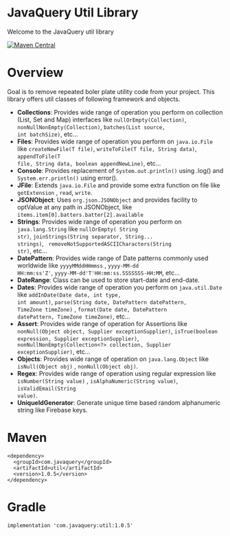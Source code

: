 # JavaQuery Util Library

Welcome to the JavaQuery util library

[![Maven Central](https://maven-badges.herokuapp.com/maven-central/com.javaquery/util/badge.svg)](https://maven-badges.herokuapp.com/maven-central/com.javaquery/util)

# Overview

Goal is to remove repeated boler plate utility code from your project. This library offers util classes of following
framework and objects.

- <b>Collections</b>: Provides wide range of operation you perform on collection (List, Set and Map) interfaces
  like <code>nullOrEmpty(Collection)</code>, <code>nonNullNonEmpty(Collection)</code>, <code>batches(List<T> source, int
  batchSize)</code>, etc...
- <b>Files</b>: Provides wide range of operation you perform on <code>java.io.File</code> like <code>createNewFile(T
  file)</code>, <code>writeToFile(T file, String data)</code>, <code>appendToFile(T file, String data, boolean
  appendNewLine)</code>, etc...
- <b>Console</b>: Provides replacement of <code>System.out.println()</code> using .log() and <code>
  System.err.println()</code> using error().
- <b>JFile</b>: Extends <code>java.io.File</code> and provide some extra function on file like <code>getExtension</code>
  , <code>read</code>, <code>write</code>.
- <b>JSONObject</b>: Uses <code>org.json.JSONObject</code> and provides facility to optValue at any path in JSONObject,
  like <code>items.item[0].batters.batter[2].available</code>
- <b>Strings</b>: Provides wide range of operation you perform on <code>java.lang.String</code> like <code>nullOrEmpty(
  String str)</code>, <code>joinStrings(String separator, String... strings)</code>, <code>
  removeNotSupportedASCIICharacters(String str)</code>, etc...
- <b>DatePattern</b>: Provides wide range of Date patterns commonly used worldwide like <code>yyyyMMddHHmmss</code>
  , <code>yyyy-MM-dd HH:mm:ss'Z'</code>, <code>yyyy-MM-dd'T'HH:mm:ss.SSSSSSS-HH:MM</code>, etc...
- <b>DateRange</b>: Class can be used to store start-date and end-date.
- <b>Dates</b>: Provides wide range of operation you perform on <code>java.util.Date</code> like <code>addInDate(Date
  date, int type, int amount)</code>, <code>parse(String date, DatePattern datePattern, TimeZone timeZone)</code>
  , <code>format(Date date, DatePattern datePattern, TimeZone timeZone)</code>, etc...
- <b>Assert</b>: Provides wide range of operation for Assertions like <code>nonNull(Object object, Supplier<T>
  exceptionSupplier)</code>, <code>isTrue(boolean expression, Supplier<T> exceptionSupplier)</code>, <code>
  nonNullNonEmpty(Collection<?> collection, Supplier<T> exceptionSupplier)</code>, etc...
- <b>Objects</b>: Provides wide range of operation on <code>java.lang.Object</code> like <code>isNull(Object obj)</code>
  , <code>nonNull(Object obj)</code>.
- <b>Regex</b>: Provides wide range of operation using regular expression like <code>isNumber(String value)</code>
  , <code>isAlphaNumeric(String value)</code>, <code>isValidEmail(String value)</code>.
- <b>UniqueIdGenerator</b>: Generate unique time based random alphanumeric string like Firebase keys.

# Maven

```
<dependency>
  <groupId>com.javaquery</groupId>
  <artifactId>util</artifactId>
  <version>1.0.5</version>
</dependency>
``` 

# Gradle

```
implementation 'com.javaquery:util:1.0.5'
```
